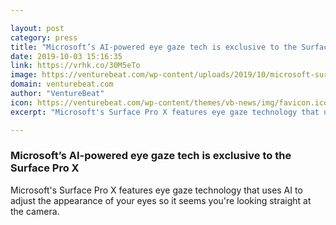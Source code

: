 ```yaml
---

layout: post
category: press
title: "Microsoft’s AI-powered eye gaze tech is exclusive to the Surface Pro X"
date: 2019-10-03 15:16:35
link: https://vrhk.co/30M5eTo
image: https://venturebeat.com/wp-content/uploads/2019/10/microsoft-surface-pro-x-eye-gaze-feature.png?w=1200&strip=all
domain: venturebeat.com
author: "VentureBeat"
icon: https://venturebeat.com/wp-content/themes/vb-news/img/favicon.ico
excerpt: "Microsoft's Surface Pro X features eye gaze technology that uses AI to adjust the appearance of your eyes so it seems you're looking straight at the camera."

---
```


### Microsoft’s AI-powered eye gaze tech is exclusive to the Surface Pro X

Microsoft's Surface Pro X features eye gaze technology that uses AI to adjust the appearance of your eyes so it seems you're looking straight at the camera.